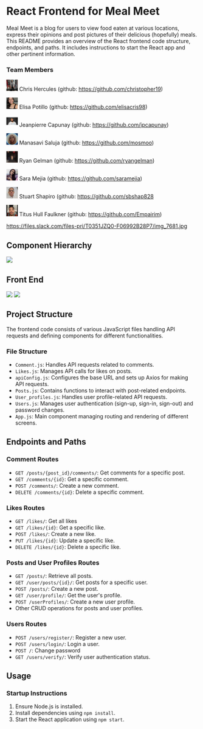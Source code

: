 # React Frontend for Meal Meet

Meal Meet is a blog for users to view food eaten at various locations, express their opinions and post pictures of their delicious (hopefully) meals.  This README provides an overview of the React frontend code structure, endpoints, and paths. It includes instructions to start the React app and other pertinent information.

### Team Members
<img src="ReadmeImages/T0351JZQ0-U05JL6LL5A8-0e474603f175-512.png"  width="30" height="30">  Chris Hercules (github: https://github.com/christopher19)

<img src="ReadmeImages/T0351JZQ0-U05QYAYE86B-1d4a9d9e85cd-72.png"  width="30" height="30">  Elisa Potillo (github: https://github.com/elisacris98)

<img src="ReadmeImages/T0351JZQ0-U05QZ7VBNQG-c4f2d7c7fbf4-512.png"  width="30" height="30">  Jeanpierre Capunay (github: https://github.com/jpcapunay)

<img src="ReadmeImages/110782743-2.png"  width="30" height="30">  Manasavi Saluja (github: https://github.com/mosmoo)

<img src="ReadmeImages/IMG_7681 copy.jpg"  width="30" height="30">  Ryan Gelman (github: https://github.com/ryangelman)

<img src="ReadmeImages/T0351JZQ0-U05QZ7WDK6C-868bfc71e1bc-72.png"  width="30" height="30">  Sara Mejia (github: https://github.com/saramejia)

<img src="ReadmeImages/T0351JZQ0-U05QN5UN857-7c2e3de4d611-72.jpeg"  width="30" height="30">  Stuart Shapiro (github: https://github.com/sbshap828

<img src="ReadmeImages/T0351JZQ0-U05S5H67CP3-80c403ec2a12-72-2.png"  width="30" height="30">  Titus Hull Faulkner (github: https://github.com/Empairim)

https://files.slack.com/files-pri/T0351JZQ0-F06992B28P7/img_7681.jpg


## Component Hierarchy
<img src="ReadmeImages/Screenshot 2023-12-11 at 1.45.22 PM copy.png">


## Front End 

<img src="ReadmeImages/Screenshot 2023-12-13 at 1.39.56 PM.png">
<img src="ReadmeImages/Screenshot 2023-12-13 at 1.54.09 PM.png">

## Project Structure

The frontend code consists of various JavaScript files handling API requests and defining components for different functionalities.

### File Structure

- `Comment.js`: Handles API requests related to comments.
- `Likes.js`: Manages API calls for likes on posts.
- `apiConfig.js`: Configures the base URL and sets up Axios for making API requests.
- `Posts.js`: Contains functions to interact with post-related endpoints.
- `User_profiles.js`: Handles user profile-related API requests.
- `Users.js`: Manages user authentication (sign-up, sign-in, sign-out) and password changes.
- `App.js`: Main component managing routing and rendering of different screens.

## Endpoints and Paths

### Comment Routes

- `GET /posts/{post_id}/comments/`: Get comments for a specific post.
- `GET /comments/{id}`: Get a specific comment.
- `POST /comments/`: Create a new comment.
- `DELETE /comments/{id}`: Delete a specific comment.

### Likes Routes

- `GET /likes/`: Get all likes 
- `GET /likes/{id}`: Get a specific like.
- `POST /likes/`: Create a new like.
- `PUT /likes/{id}`: Update a specific like.
- `DELETE /likes/{id}`: Delete a specific like.

### Posts and User Profiles Routes

- `GET /posts/`: Retrieve all posts.
- `GET /user/posts/{id}/`: Get posts for a specific user.
- `POST /posts/`: Create a new post.
- `GET /user/profile/`: Get the user's profile.
- `POST /userProfiles/`: Create a new user profile.
- Other CRUD operations for posts and user profiles.

### Users Routes

- `POST /users/register/`: Register a new user.
- `POST /users/login/`: Login a user.
- `POST /`: Change password 
- `GET /users/verify/`: Verify user authentication status.

## Usage

### Startup Instructions

1. Ensure Node.js is installed.
2. Install dependencies using `npm install`.
3. Start the React application using `npm start`.

